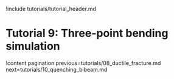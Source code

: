 !include tutorials/tutorial_header.md

# Tutorial 9: Three-point bending simulation

!content pagination previous=tutorials/08_ductile_fracture.md next=tutorials/10_quenching_bibeam.md
